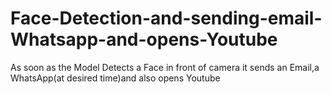 # Face-Detection-and-sending-email-Whatsapp-and-opens-Youtube
As soon as the Model Detects a Face in front of camera it sends an Email,a WhatsApp(at desired time)and also opens Youtube
